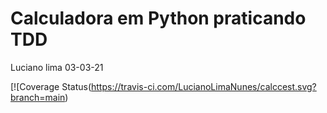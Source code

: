 <h1> Calculadora em Python praticando TDD </h1>


Luciano lima
03-03-21


[![Coverage Status(https://travis-ci.com/LucianoLimaNunes/calccest.svg?branch=main)


